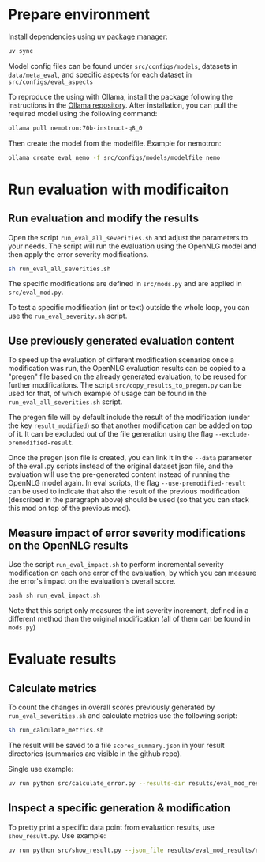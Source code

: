 
# Prepare environment

Install dependencies using [uv package manager](https://docs.astral.sh/uv/getting-started/installation/):
```sh
uv sync
```

Model config files can be found under `src/configs/models`, datasets in `data/meta_eval`, and specific aspects for each dataset in `src/configs/eval_aspects`

To reproduce the using with Ollama, install the package following the instructions in the [Ollama repository](https://github.com/ollama/ollama). After installation, you can pull the required model using the following command:

```sh
ollama pull nemotron:70b-instruct-q8_0
```
Then create the model from the modelfile. Example for nemotron:
```sh
ollama create eval_nemo -f src/configs/models/modelfile_nemo
```

# Run evaluation with modificaiton

## Run evaluation and modify the results

Open the script `run_eval_all_severities.sh` and adjust the parameters to your needs. The script will run the evaluation using the OpenNLG model and then apply the error severity modifications.

```bash
sh run_eval_all_severities.sh
```

The specific modifications are defined in `src/mods.py` and are applied in `src/eval_mod.py`. 

To test a specific modification (int or text) outside the whole loop, you can use the `run_eval_severity.sh` script.

## Use previously generated evaluation content

To speed up the evaluation of different modification scenarios once a modification was run, the OpenNLG evaluation results can be copied to a "pregen" file based on the already generated evaluation, to be reused for further modifications. The script `src/copy_results_to_pregen.py` can be used for that, of which example of usage can be found in the `run_eval_all_severities.sh` script.

The pregen file will by default include the result of the modification (under the key `result_modified`) so that another modification can be added on top of it. It can be excluded out of the file generation using the flag `--exclude-premodified-result`.

Once the pregen json file is created, you can link it in the `--data` parameter of the eval .py scripts instead of the original dataset json file, and the evaluation will use the pre-generated content instead of running the OpenNLG model again. In eval scripts, the flag `--use-premodified-result` can be used to indicate that also the result of the previous modification (described in the paragraph above) should be used (so that you can stack this mod on top of the previous mod).

## Measure impact of error severity modifications on the OpenNLG results

Use the script `run_eval_impact.sh` to perform incremental severity modification on each one error of the evaluation, by which you can measure the error's impact on the evaluation's overall score.

``bash
sh run_eval_impact.sh
``

Note that this script only measures the int severity increment, defined in a different method than the original modification (all of them can be found in `mods.py`)

# Evaluate results

## Calculate metrics

To count the changes in overall scores previously generated by `run_eval_severities.sh` and calculate metrics use the following script:
```sh
sh run_calculate_metrics.sh
```

The result will be saved to a file `scores_summary.json` in your result directories (summaries are visible in the github repo).

Single use example:
```sh
uv run python src/calculate_error.py --results-dir results/eval_mod_results/qags/factual_consistency/eval_nemo_textsev1
```

## Inspect a specific generation & modification

To pretty print a specific data point from evaluation results, use `show_result.py`. Use example:
```sh
uv run python src/show_result.py --json_file results/eval_mod_results/eval_nemo_textsev1/cnndm-79.json
```